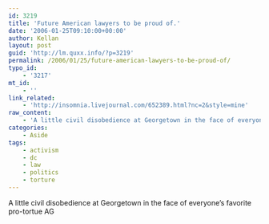 ```yaml
---
id: 3219
title: 'Future American lawyers to be proud of.'
date: '2006-01-25T09:10:00+00:00'
author: Kellan
layout: post
guid: 'http://lm.quxx.info/?p=3219'
permalink: /2006/01/25/future-american-lawyers-to-be-proud-of/
typo_id:
    - '3217'
mt_id:
    - ''
link_related:
    - 'http://insomnia.livejournal.com/652389.html?nc=2&style=mine'
raw_content:
    - 'A little civil disobedience at Georgetown in the face of everyone\''s favorite pro-tortue AG'
categories:
    - Aside
tags:
    - activism
    - dc
    - law
    - politics
    - torture
---
```


A little civil disobedience at Georgetown in the face of everyone’s favorite pro-tortue AG